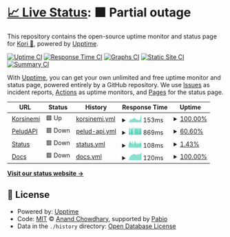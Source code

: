 # [📈 Live Status](https://status.korsinemi.link): <!--live status--> **🟧 Partial outage**

This repository contains the open-source uptime monitor and status page for [Kori 🦊](https://korsinemi.link), powered by [Upptime](https://github.com/upptime/upptime).

[![Uptime CI](https://github.com/Korsinemi/status/workflows/Uptime%20CI/badge.svg)](https://github.com/Korsinemi/status/actions?query=workflow%3A%22Uptime+CI%22)
[![Response Time CI](https://github.com/Korsinemi/status/workflows/Response%20Time%20CI/badge.svg)](https://github.com/Korsinemi/status/actions?query=workflow%3A%22Response+Time+CI%22)
[![Graphs CI](https://github.com/Korsinemi/status/workflows/Graphs%20CI/badge.svg)](https://github.com/Korsinemi/status/actions?query=workflow%3A%22Graphs+CI%22)
[![Static Site CI](https://github.com/Korsinemi/status/workflows/Static%20Site%20CI/badge.svg)](https://github.com/Korsinemi/status/actions?query=workflow%3A%22Static+Site+CI%22)
[![Summary CI](https://github.com/Korsinemi/status/workflows/Summary%20CI/badge.svg)](https://github.com/Korsinemi/status/actions?query=workflow%3A%22Summary+CI%22)

With [Upptime](https://upptime.js.org), you can get your own unlimited and free uptime monitor and status page, powered entirely by a GitHub repository. We use [Issues](https://github.com/Korsinemi/status/issues) as incident reports, [Actions](https://github.com/Korsinemi/status/actions) as uptime monitors, and [Pages](https://status.korsinemi.link) for the status page.

<!--start: status pages-->
<!-- This summary is generated by Upptime (https://github.com/upptime/upptime) -->
<!-- Do not edit this manually, your changes will be overwritten -->
<!-- prettier-ignore -->
| URL | Status | History | Response Time | Uptime |
| --- | ------ | ------- | ------------- | ------ |
| <img alt="" src="https://icons.duckduckgo.com/ip3/korsinemi.link.ico" height="13"> [Korsinemi](https://korsinemi.link) | 🟩 Up | [korsinemi.yml](https://github.com/Korsinemi/Status/commits/HEAD/history/korsinemi.yml) | <details><summary><img alt="Response time graph" src="./graphs/korsinemi/response-time-week.png" height="20"> 153ms</summary><br><a href="https://status.korsinemi.link/history/korsinemi"><img alt="Response time 139" src="https://img.shields.io/endpoint?url=https%3A%2F%2Fraw.githubusercontent.com%2FKorsinemi%2FStatus%2FHEAD%2Fapi%2Fkorsinemi%2Fresponse-time.json"></a><br><a href="https://status.korsinemi.link/history/korsinemi"><img alt="24-hour response time 337" src="https://img.shields.io/endpoint?url=https%3A%2F%2Fraw.githubusercontent.com%2FKorsinemi%2FStatus%2FHEAD%2Fapi%2Fkorsinemi%2Fresponse-time-day.json"></a><br><a href="https://status.korsinemi.link/history/korsinemi"><img alt="7-day response time 153" src="https://img.shields.io/endpoint?url=https%3A%2F%2Fraw.githubusercontent.com%2FKorsinemi%2FStatus%2FHEAD%2Fapi%2Fkorsinemi%2Fresponse-time-week.json"></a><br><a href="https://status.korsinemi.link/history/korsinemi"><img alt="30-day response time 126" src="https://img.shields.io/endpoint?url=https%3A%2F%2Fraw.githubusercontent.com%2FKorsinemi%2FStatus%2FHEAD%2Fapi%2Fkorsinemi%2Fresponse-time-month.json"></a><br><a href="https://status.korsinemi.link/history/korsinemi"><img alt="1-year response time 139" src="https://img.shields.io/endpoint?url=https%3A%2F%2Fraw.githubusercontent.com%2FKorsinemi%2FStatus%2FHEAD%2Fapi%2Fkorsinemi%2Fresponse-time-year.json"></a></details> | <details><summary><a href="https://status.korsinemi.link/history/korsinemi">100.00%</a></summary><a href="https://status.korsinemi.link/history/korsinemi"><img alt="All-time uptime 100.00%" src="https://img.shields.io/endpoint?url=https%3A%2F%2Fraw.githubusercontent.com%2FKorsinemi%2FStatus%2FHEAD%2Fapi%2Fkorsinemi%2Fuptime.json"></a><br><a href="https://status.korsinemi.link/history/korsinemi"><img alt="24-hour uptime 100.00%" src="https://img.shields.io/endpoint?url=https%3A%2F%2Fraw.githubusercontent.com%2FKorsinemi%2FStatus%2FHEAD%2Fapi%2Fkorsinemi%2Fuptime-day.json"></a><br><a href="https://status.korsinemi.link/history/korsinemi"><img alt="7-day uptime 100.00%" src="https://img.shields.io/endpoint?url=https%3A%2F%2Fraw.githubusercontent.com%2FKorsinemi%2FStatus%2FHEAD%2Fapi%2Fkorsinemi%2Fuptime-week.json"></a><br><a href="https://status.korsinemi.link/history/korsinemi"><img alt="30-day uptime 100.00%" src="https://img.shields.io/endpoint?url=https%3A%2F%2Fraw.githubusercontent.com%2FKorsinemi%2FStatus%2FHEAD%2Fapi%2Fkorsinemi%2Fuptime-month.json"></a><br><a href="https://status.korsinemi.link/history/korsinemi"><img alt="1-year uptime 100.00%" src="https://img.shields.io/endpoint?url=https%3A%2F%2Fraw.githubusercontent.com%2FKorsinemi%2FStatus%2FHEAD%2Fapi%2Fkorsinemi%2Fuptime-year.json"></a></details>
| <img alt="" src="https://icons.duckduckgo.com/ip3/peludapi.korsinemi.link.ico" height="13"> [PeludAPI](https://peludapi.korsinemi.link) | 🟥 Down | [pelud-api.yml](https://github.com/Korsinemi/Status/commits/HEAD/history/pelud-api.yml) | <details><summary><img alt="Response time graph" src="./graphs/pelud-api/response-time-week.png" height="20"> 869ms</summary><br><a href="https://status.korsinemi.link/history/pelud-api"><img alt="Response time 716" src="https://img.shields.io/endpoint?url=https%3A%2F%2Fraw.githubusercontent.com%2FKorsinemi%2FStatus%2FHEAD%2Fapi%2Fpelud-api%2Fresponse-time.json"></a><br><a href="https://status.korsinemi.link/history/pelud-api"><img alt="24-hour response time 902" src="https://img.shields.io/endpoint?url=https%3A%2F%2Fraw.githubusercontent.com%2FKorsinemi%2FStatus%2FHEAD%2Fapi%2Fpelud-api%2Fresponse-time-day.json"></a><br><a href="https://status.korsinemi.link/history/pelud-api"><img alt="7-day response time 869" src="https://img.shields.io/endpoint?url=https%3A%2F%2Fraw.githubusercontent.com%2FKorsinemi%2FStatus%2FHEAD%2Fapi%2Fpelud-api%2Fresponse-time-week.json"></a><br><a href="https://status.korsinemi.link/history/pelud-api"><img alt="30-day response time 774" src="https://img.shields.io/endpoint?url=https%3A%2F%2Fraw.githubusercontent.com%2FKorsinemi%2FStatus%2FHEAD%2Fapi%2Fpelud-api%2Fresponse-time-month.json"></a><br><a href="https://status.korsinemi.link/history/pelud-api"><img alt="1-year response time 716" src="https://img.shields.io/endpoint?url=https%3A%2F%2Fraw.githubusercontent.com%2FKorsinemi%2FStatus%2FHEAD%2Fapi%2Fpelud-api%2Fresponse-time-year.json"></a></details> | <details><summary><a href="https://status.korsinemi.link/history/pelud-api">60.60%</a></summary><a href="https://status.korsinemi.link/history/pelud-api"><img alt="All-time uptime 97.56%" src="https://img.shields.io/endpoint?url=https%3A%2F%2Fraw.githubusercontent.com%2FKorsinemi%2FStatus%2FHEAD%2Fapi%2Fpelud-api%2Fuptime.json"></a><br><a href="https://status.korsinemi.link/history/pelud-api"><img alt="24-hour uptime 67.19%" src="https://img.shields.io/endpoint?url=https%3A%2F%2Fraw.githubusercontent.com%2FKorsinemi%2FStatus%2FHEAD%2Fapi%2Fpelud-api%2Fuptime-day.json"></a><br><a href="https://status.korsinemi.link/history/pelud-api"><img alt="7-day uptime 60.60%" src="https://img.shields.io/endpoint?url=https%3A%2F%2Fraw.githubusercontent.com%2FKorsinemi%2FStatus%2FHEAD%2Fapi%2Fpelud-api%2Fuptime-week.json"></a><br><a href="https://status.korsinemi.link/history/pelud-api"><img alt="30-day uptime 90.93%" src="https://img.shields.io/endpoint?url=https%3A%2F%2Fraw.githubusercontent.com%2FKorsinemi%2FStatus%2FHEAD%2Fapi%2Fpelud-api%2Fuptime-month.json"></a><br><a href="https://status.korsinemi.link/history/pelud-api"><img alt="1-year uptime 97.56%" src="https://img.shields.io/endpoint?url=https%3A%2F%2Fraw.githubusercontent.com%2FKorsinemi%2FStatus%2FHEAD%2Fapi%2Fpelud-api%2Fuptime-year.json"></a></details>
| <img alt="" src="https://icons.duckduckgo.com/ip3/status.korsinemi.link.ico" height="13"> [Status](https://status.korsinemi.link) | 🟥 Down | [status.yml](https://github.com/Korsinemi/Status/commits/HEAD/history/status.yml) | <details><summary><img alt="Response time graph" src="./graphs/status/response-time-week.png" height="20"> 108ms</summary><br><a href="https://status.korsinemi.link/history/status"><img alt="Response time 105" src="https://img.shields.io/endpoint?url=https%3A%2F%2Fraw.githubusercontent.com%2FKorsinemi%2FStatus%2FHEAD%2Fapi%2Fstatus%2Fresponse-time.json"></a><br><a href="https://status.korsinemi.link/history/status"><img alt="24-hour response time 110" src="https://img.shields.io/endpoint?url=https%3A%2F%2Fraw.githubusercontent.com%2FKorsinemi%2FStatus%2FHEAD%2Fapi%2Fstatus%2Fresponse-time-day.json"></a><br><a href="https://status.korsinemi.link/history/status"><img alt="7-day response time 108" src="https://img.shields.io/endpoint?url=https%3A%2F%2Fraw.githubusercontent.com%2FKorsinemi%2FStatus%2FHEAD%2Fapi%2Fstatus%2Fresponse-time-week.json"></a><br><a href="https://status.korsinemi.link/history/status"><img alt="30-day response time 106" src="https://img.shields.io/endpoint?url=https%3A%2F%2Fraw.githubusercontent.com%2FKorsinemi%2FStatus%2FHEAD%2Fapi%2Fstatus%2Fresponse-time-month.json"></a><br><a href="https://status.korsinemi.link/history/status"><img alt="1-year response time 105" src="https://img.shields.io/endpoint?url=https%3A%2F%2Fraw.githubusercontent.com%2FKorsinemi%2FStatus%2FHEAD%2Fapi%2Fstatus%2Fresponse-time-year.json"></a></details> | <details><summary><a href="https://status.korsinemi.link/history/status">1.43%</a></summary><a href="https://status.korsinemi.link/history/status"><img alt="All-time uptime 82.06%" src="https://img.shields.io/endpoint?url=https%3A%2F%2Fraw.githubusercontent.com%2FKorsinemi%2FStatus%2FHEAD%2Fapi%2Fstatus%2Fuptime.json"></a><br><a href="https://status.korsinemi.link/history/status"><img alt="24-hour uptime 0.00%" src="https://img.shields.io/endpoint?url=https%3A%2F%2Fraw.githubusercontent.com%2FKorsinemi%2FStatus%2FHEAD%2Fapi%2Fstatus%2Fuptime-day.json"></a><br><a href="https://status.korsinemi.link/history/status"><img alt="7-day uptime 1.43%" src="https://img.shields.io/endpoint?url=https%3A%2F%2Fraw.githubusercontent.com%2FKorsinemi%2FStatus%2FHEAD%2Fapi%2Fstatus%2Fuptime-week.json"></a><br><a href="https://status.korsinemi.link/history/status"><img alt="30-day uptime 8.28%" src="https://img.shields.io/endpoint?url=https%3A%2F%2Fraw.githubusercontent.com%2FKorsinemi%2FStatus%2FHEAD%2Fapi%2Fstatus%2Fuptime-month.json"></a><br><a href="https://status.korsinemi.link/history/status"><img alt="1-year uptime 82.06%" src="https://img.shields.io/endpoint?url=https%3A%2F%2Fraw.githubusercontent.com%2FKorsinemi%2FStatus%2FHEAD%2Fapi%2Fstatus%2Fuptime-year.json"></a></details>
| <img alt="" src="https://icons.duckduckgo.com/ip3/docs.korsinemi.link.ico" height="13"> [Docs](https://docs.korsinemi.link/soon) | 🟥 Down | [docs.yml](https://github.com/Korsinemi/Status/commits/HEAD/history/docs.yml) | <details><summary><img alt="Response time graph" src="./graphs/docs/response-time-week.png" height="20"> 120ms</summary><br><a href="https://status.korsinemi.link/history/docs"><img alt="Response time 130" src="https://img.shields.io/endpoint?url=https%3A%2F%2Fraw.githubusercontent.com%2FKorsinemi%2FStatus%2FHEAD%2Fapi%2Fdocs%2Fresponse-time.json"></a><br><a href="https://status.korsinemi.link/history/docs"><img alt="24-hour response time 161" src="https://img.shields.io/endpoint?url=https%3A%2F%2Fraw.githubusercontent.com%2FKorsinemi%2FStatus%2FHEAD%2Fapi%2Fdocs%2Fresponse-time-day.json"></a><br><a href="https://status.korsinemi.link/history/docs"><img alt="7-day response time 120" src="https://img.shields.io/endpoint?url=https%3A%2F%2Fraw.githubusercontent.com%2FKorsinemi%2FStatus%2FHEAD%2Fapi%2Fdocs%2Fresponse-time-week.json"></a><br><a href="https://status.korsinemi.link/history/docs"><img alt="30-day response time 101" src="https://img.shields.io/endpoint?url=https%3A%2F%2Fraw.githubusercontent.com%2FKorsinemi%2FStatus%2FHEAD%2Fapi%2Fdocs%2Fresponse-time-month.json"></a><br><a href="https://status.korsinemi.link/history/docs"><img alt="1-year response time 130" src="https://img.shields.io/endpoint?url=https%3A%2F%2Fraw.githubusercontent.com%2FKorsinemi%2FStatus%2FHEAD%2Fapi%2Fdocs%2Fresponse-time-year.json"></a></details> | <details><summary><a href="https://status.korsinemi.link/history/docs">100.00%</a></summary><a href="https://status.korsinemi.link/history/docs"><img alt="All-time uptime 85.55%" src="https://img.shields.io/endpoint?url=https%3A%2F%2Fraw.githubusercontent.com%2FKorsinemi%2FStatus%2FHEAD%2Fapi%2Fdocs%2Fuptime.json"></a><br><a href="https://status.korsinemi.link/history/docs"><img alt="24-hour uptime 100.00%" src="https://img.shields.io/endpoint?url=https%3A%2F%2Fraw.githubusercontent.com%2FKorsinemi%2FStatus%2FHEAD%2Fapi%2Fdocs%2Fuptime-day.json"></a><br><a href="https://status.korsinemi.link/history/docs"><img alt="7-day uptime 100.00%" src="https://img.shields.io/endpoint?url=https%3A%2F%2Fraw.githubusercontent.com%2FKorsinemi%2FStatus%2FHEAD%2Fapi%2Fdocs%2Fuptime-week.json"></a><br><a href="https://status.korsinemi.link/history/docs"><img alt="30-day uptime 100.00%" src="https://img.shields.io/endpoint?url=https%3A%2F%2Fraw.githubusercontent.com%2FKorsinemi%2FStatus%2FHEAD%2Fapi%2Fdocs%2Fuptime-month.json"></a><br><a href="https://status.korsinemi.link/history/docs"><img alt="1-year uptime 85.55%" src="https://img.shields.io/endpoint?url=https%3A%2F%2Fraw.githubusercontent.com%2FKorsinemi%2FStatus%2FHEAD%2Fapi%2Fdocs%2Fuptime-year.json"></a></details>

<!--end: status pages-->

[**Visit our status website →**](https://status.korsinemi.link)

## 📄 License

- Powered by: [Upptime](https://github.com/upptime/upptime)
- Code: [MIT](./LICENSE) © [Anand Chowdhary](https://anandchowdhary.com), supported by [Pabio](https://pabio.com)
- Data in the `./history` directory: [Open Database License](https://opendatacommons.org/licenses/odbl/1-0/)
